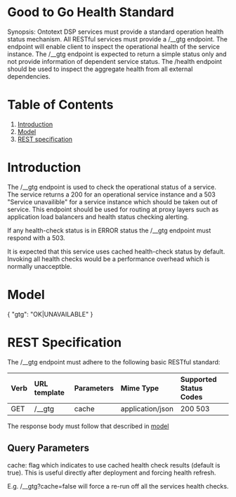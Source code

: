 # Good to Go Health Standard

Synopsis: Ontotext DSP services must provide a standard operation health status mechanism. All RESTful services must provide a /__gtg endpoint. The endpoint will enable client to inspect the operational health of the service instance. The /__gtg endpoint is expected to return a simple status only and not provide information of dependent service status. The /health endpoint should be used to inspect the aggregate health from all external dependencies.

# Table of Contents

1. [Introduction](#introduction)
2. [Model](#model)
3. [REST specification](#rest_spec)

<a name="introduction"></a>
# Introduction
The /__gtg endpoint is used to check the operational status of a service. The service returns a 200 for an operational service instance and a 503 "Service unavailible" for a service instance which should be taken out of service. This endpoint should be used for routing at proxy layers such as application load balancers and health status checking alerting.

If any health-check status is in ERROR status the /__gtg endpoint must respond with a 503.

It is expected that this service uses cached health-check status by default. Invoking all health checks would be a performance overhead which is normally unacceptble.

<a name="model"></a>
# Model

{ "gtg": "OK|UNAVAILABLE" }

<a name="rest_spec"></a>
# REST Specification

The /__gtg endpoint must adhere to the following basic RESTful standard:

| Verb              | URL template | Parameters        | Mime Type         | Supported Status Codes |
|:----------------- |:-------------|:------------------|:------------------|:-----------------------|
| GET               | /__gtg       | cache             | application/json  | 200 503                |


The response body must follow that described in [model](#model)

## Query Parameters
cache: flag which indicates to use cached health check results (default is true). This is useful directly after deployment and forcing health refresh. 

E.g. /__gtg?cache=false will force a re-run off all the services health checks.